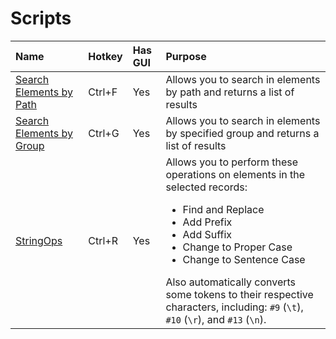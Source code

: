 <!-- TITLE: xEdit -->

# Scripts

Name | Hotkey | Has GUI | Purpose
:--- | :--- | :--- | :---
[Search Elements by Path](https://gist.github.com/fireundubh/c2f8459d3516a08e79ea1049b76f8aa3) | Ctrl+F | Yes | Allows you to search in elements by path and returns a list of results
[Search Elements by Group](https://gist.github.com/fireundubh/acae7e5a08f1f2637222858ca7787c23) | Ctrl+G | Yes | Allows you to search in elements by specified group and returns a list of results
[StringOps](https://gist.github.com/fireundubh/978eccf07f699609db376480a100d179) | Ctrl+R | Yes | Allows you to perform these operations on elements in the selected records:<ul><li>Find and Replace<li>Add Prefix<li>Add Suffix<li>Change to Proper Case<li>Change to Sentence Case</ul>Also automatically converts some tokens to their respective characters, including: `#9` (`\t`), `#10` (`\r`), and `#13` (`\n`).
